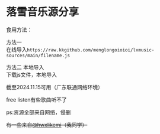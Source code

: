 # 落雪音乐源分享

食用方法：

方法一  
在线导入`https://raw.kkgithub.com/menglongoioioi/lxmusic-sources/main/filename.js`

方法二
本地导入  
下载js文件，本地导入

截至2024.11.15可用（广东联通网络环境）

free listen有些歌曲听不了

ps:资源全部来自网络，侵删

~~有一些来自[@hwxlikemi](https://github.com/hwxlikemi)（我同学）~~
